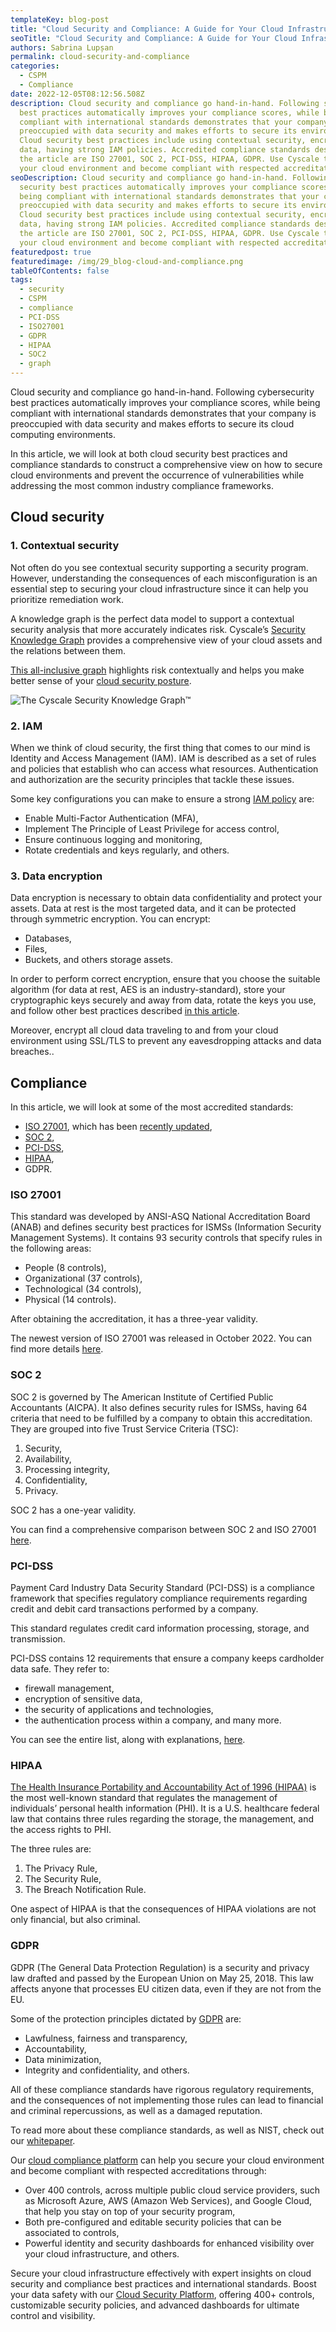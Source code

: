```yaml
---
templateKey: blog-post
title: "Cloud Security and Compliance: A Guide for Your Cloud Infrastructure"
seoTitle: "Cloud Security and Compliance: A Guide for Your Cloud Infrastructure"
authors: Sabrina Lupșan
permalink: cloud-security-and-compliance
categories:
  - CSPM
  - Compliance
date: 2022-12-05T08:12:56.508Z
description: Cloud security and compliance go hand-in-hand. Following security
  best practices automatically improves your compliance scores, while being
  compliant with international standards demonstrates that your company is
  preoccupied with data security and makes efforts to secure its environments.
  Cloud security best practices include using contextual security, encrypting
  data, having strong IAM policies. Accredited compliance standards described in
  the article are ISO 27001, SOC 2, PCI-DSS, HIPAA, GDPR. Use Cyscale to secure
  your cloud environment and become compliant with respected accreditations.
seoDescription: Cloud security and compliance go hand-in-hand. Following
  security best practices automatically improves your compliance scores, while
  being compliant with international standards demonstrates that your company is
  preoccupied with data security and makes efforts to secure its environments.
  Cloud security best practices include using contextual security, encrypting
  data, having strong IAM policies. Accredited compliance standards described in
  the article are ISO 27001, SOC 2, PCI-DSS, HIPAA, GDPR. Use Cyscale to secure
  your cloud environment and become compliant with respected accreditations.
featuredpost: true
featuredimage: /img/29_blog-cloud-and-compliance.png
tableOfContents: false
tags:
  - security
  - CSPM
  - compliance
  - PCI-DSS
  - ISO27001
  - GDPR
  - HIPAA
  - SOC2
  - graph
---
```

<!--StartFragment-->

Cloud security and compliance go hand-in-hand. Following cybersecurity best practices automatically improves your compliance scores, while being compliant with international standards demonstrates that your company is preoccupied with data security and makes efforts to secure its cloud computing environments.

In this article, we will look at both cloud security best practices and compliance standards to construct a comprehensive view on how to secure cloud environments and prevent the occurrence of vulnerabilities while addressing the most common industry compliance frameworks. 

## Cloud security  

### 1. Contextual security 

Not often do you see contextual security supporting a security program. However, understanding the consequences of each misconfiguration is an essential step to securing your cloud infrastructure since it can help you prioritize remediation work. 

A knowledge graph is the perfect data model to support a contextual security analysis that more accurately indicates risk. Cyscale’s [Security Knowledge Graph](https://cyscale.com/products/security-knowledge-graph/) provides a comprehensive view of your cloud assets and the relations between them.  

[This all-inclusive graph](https://euc-word-edit.officeapps.live.com/we/The%20Cyscale%20Security%20Knowledge%20Graph%E2%84%A2%20is%20an%20all-inclusive%20graph%20that%20provides%20correlations%20between%20all%20of%20your%20cloud%20assets,%20as%20well%20as%20other%20apps%20and%20systems%20that%20may%20affect%20cloud%20security%20posture,%20and%20automatically%20pinpoints%20security%20issues.) highlights risk contextually and helps you make better sense of your [cloud security posture](https://cyscale.com/products/cloud-security-posture-management/). 

<img src="/img/29_blog-knowledge-graph.webp" alt="The Cyscale Security Knowledge Graph™" title="The Cyscale Security Knowledge Graph™" class=" blog-image-shadow " style="width:auto;height:auto;"/>

### 2. IAM  

When we think of cloud security, the first thing that comes to our mind is Identity and Access Management (IAM). IAM is described as a set of rules and policies that establish who can access what resources. Authentication and authorization are the security principles that tackle these issues. 

Some key configurations you can make to ensure a strong [IAM policy](https://cyscale.com/blog/iam-best-practices-from-aws-azure-gcp/) are: 

* Enable Multi-Factor Authentication (MFA), 
* Implement The Principle of Least Privilege for access control, 
* Ensure continuous logging and monitoring, 
* Rotate credentials and keys regularly, and others. 

### 3. Data encryption 

Data encryption is necessary to obtain data confidentiality and protect your assets. Data at rest is the most targeted data, and it can be protected through symmetric encryption. You can encrypt: 

* Databases, 
* Files, 
* Buckets, and others storage assets. 

In order to perform correct encryption, ensure that you choose the suitable algorithm (for data at rest, AES is an industry-standard), store your cryptographic keys securely and away from data, rotate the keys you use, and follow other best practices described [in this article](https://cyscale.com/blog/protecting-data-at-rest/). 

Moreover, encrypt all cloud data traveling to and from your cloud environment using SSL/TLS to prevent any eavesdropping attacks and data breaches.. 

## Compliance 

In this article, we will look at some of the most accredited standards: 

* [ISO 27001](https://cyscale.com/use-cases/iso-27001-compliance/), which has been [recently updated](https://cyscale.com/blog/new-iso27001-2022-version/), 
* [SOC 2](https://cyscale.com/use-cases/soc-2/), 
* [PCI-DSS](https://cyscale.com/use-cases/pci-dss/),  
* [HIPAA](https://cyscale.com/blog/hipaa-compliance-in-cloud/), 
* GDPR. 

### ISO 27001  

This standard was developed by ANSI-ASQ National Accreditation Board (ANAB) and defines security best practices for ISMSs (Information Security Management Systems). It contains 93 security controls that specify rules in the following areas: 

* People (8 controls),  
* Organizational (37 controls),  
* Technological (34 controls),   
* Physical (14 controls). 

After obtaining the accreditation, it has a three-year validity.  

The newest version of ISO 27001 was released in October 2022. You can find more details [here](https://cyscale.com/blog/new-iso27001-2022-version/). 

### SOC 2 

SOC 2 is governed by The American Institute of Certified Public Accountants (AICPA). It also defines security rules for ISMSs, having 64 criteria that need to be fulfilled by a company to obtain this accreditation. They are grouped into five Trust Service Criteria (TSC): 

1. Security, 
2. Availability, 
3. Processing integrity, 
4. Confidentiality, 
5. Privacy. 

SOC 2 has a one-year validity. 

You can find a comprehensive comparison between SOC 2 and ISO 27001 [here](https://cyscale.com/blog/soc-2-vs-ISO-27001-SaaS/). 

### PCI-DSS 

Payment Card Industry Data Security Standard (PCI-DSS) is a compliance framework that specifies regulatory compliance requirements regarding credit and debit card transactions performed by a company.  

This standard regulates credit card information processing, storage, and transmission.  

PCI-DSS contains 12 requirements that ensure a company keeps cardholder data safe. They refer to: 

* firewall management,  
* encryption of sensitive data,  
* the security of applications and technologies,  
* the authentication process within a company, and many more. 

You can see the entire list, along with explanations, [here](https://cyscale.com/blog/pci-dss-compliance-in-cloud/). 

### HIPAA 

[The Health Insurance Portability and Accountability Act of 1996 (HIPAA)](https://cyscale.com/blog/hipaa-compliance-in-cloud/) is the most well-known standard that regulates the management of individuals’ personal health information (PHI). It is a U.S. healthcare federal law that contains three rules regarding the storage, the management, and the access rights to PHI. 

The three rules are: 

1. The Privacy Rule, 
2. The Security Rule, 
3. The Breach Notification Rule. 

One aspect of HIPAA is that the consequences of HIPAA violations are not only financial, but also criminal. 

### GDPR 

GDPR (The General Data Protection Regulation) is a security and privacy law drafted and passed by the European Union on May 25, 2018. This law affects anyone that processes EU citizen data, even if they are not from the EU. 

Some of the protection principles dictated by [GDPR](https://gdpr.eu/what-is-gdpr/) are: 

* Lawfulness, fairness and transparency, 
* Accountability, 
* Data minimization,  
* Integrity and confidentiality, and others. 

All of these compliance standards have rigorous regulatory requirements, and the consequences of not implementing those rules can lead to financial and criminal repercussions, as well as a damaged reputation.

To read more about these compliance standards, as well as NIST, check out our [whitepaper](https://cyscale.com/whitepaper/the-complete-guide-to-cloud-compliance/). 

Our [cloud compliance platform](https://cyscale.com/use-cases/cloud-compliance-and-auditing/)  can help you secure your cloud environment and become compliant with respected accreditations through: 

* Over 400 controls, across multiple public cloud service providers, such as Microsoft Azure, AWS (Amazon Web Services), and Google Cloud, that help you stay on top of your security program, 
* Both pre-configured and editable security policies that can be associated to controls, 
* Powerful identity and security dashboards for enhanced visibility over your cloud infrastructure, and others. 

Secure your cloud infrastructure effectively with expert insights on cloud security and compliance best practices and international standards. Boost your data safety with our [Cloud Security Platform](https://cyscale.com/), offering 400+ controls, customizable security policies, and advanced dashboards for ultimate control and visibility.



<!--EndFragment-->
